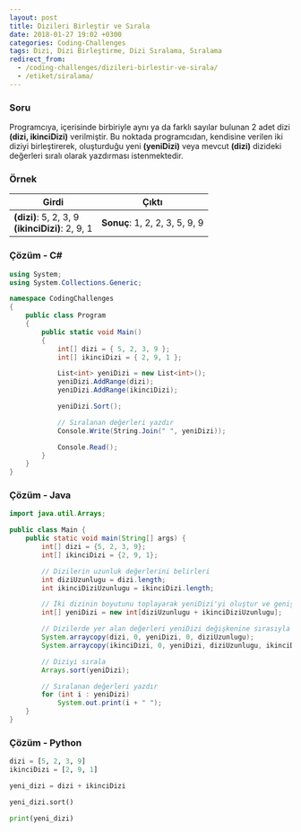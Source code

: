 ```yaml
---
layout: post
title: Dizileri Birleştir ve Sırala
date: 2018-01-27 19:02 +0300
categories: Coding-Challenges
tags: Dizi, Dizi Birleştirme, Dizi Sıralama, Sıralama
redirect_from:
  - /coding-challenges/dizileri-birlestir-ve-sirala/
  - /etiket/siralama/
---
```


### Soru

Programcıya, içerisinde birbiriyle aynı ya da farklı sayılar bulunan 2 adet dizi **(dizi, ikinciDizi)** verilmiştir. Bu noktada programcıdan, kendisine verilen iki diziyi birleştirerek, oluşturduğu yeni **(yeniDizi)** veya mevcut **(dizi)** dizideki değerleri sıralı olarak yazdırması istenmektedir.

### Örnek

| Girdi                                                 | Çıktı                          |
| ----------------------------------------------------- | ------------------------------ |
| **(dizi)**: 5, 2, 3, 9 <br> **(ikinciDizi)**: 2, 9, 1 | **Sonuç**: 1, 2, 2, 3, 5, 9, 9 |

### Çözüm - C#

```csharp
using System;
using System.Collections.Generic;

namespace CodingChallenges
{
    public class Program
    {
        public static void Main()
        {
            int[] dizi = { 5, 2, 3, 9 };
            int[] ikinciDizi = { 2, 9, 1 };

            List<int> yeniDizi = new List<int>();
            yeniDizi.AddRange(dizi);
            yeniDizi.AddRange(ikinciDizi);

            yeniDizi.Sort();

            // Sıralanan değerleri yazdır
            Console.Write(String.Join(" ", yeniDizi));

            Console.Read();
        }
    }
}
```

### Çözüm - Java

```java
import java.util.Arrays;

public class Main {
    public static void main(String[] args) {
        int[] dizi = {5, 2, 3, 9};
        int[] ikinciDizi = {2, 9, 1};

        // Dizilerin uzunluk değerlerini belirleri
        int diziUzunlugu = dizi.length;
        int ikinciDiziUzunlugu = ikinciDizi.length;

        // İki dizinin boyutunu toplayarak yeniDizi'yi oluştur ve genişlik ata
        int[] yeniDizi = new int[diziUzunlugu + ikinciDiziUzunlugu];

        // Dizilerde yer alan değerleri yeniDizi değişkenine sırasıyla aktar
        System.arraycopy(dizi, 0, yeniDizi, 0, diziUzunlugu);
        System.arraycopy(ikinciDizi, 0, yeniDizi, diziUzunlugu, ikinciDiziUzunlugu);

        // Diziyi sırala
        Arrays.sort(yeniDizi);

        // Sıralanan değerleri yazdır
        for (int i : yeniDizi)
            System.out.print(i + " ");
    }
}
```

### Çözüm - Python

```python
dizi = [5, 2, 3, 9]
ikinciDizi = [2, 9, 1]

yeni_dizi = dizi + ikinciDizi

yeni_dizi.sort()

print(yeni_dizi)
```
